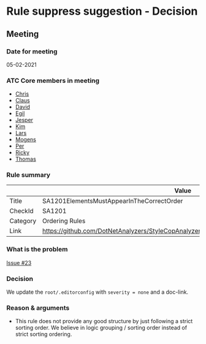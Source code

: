 # Rule suppress suggestion - Decision

## Meeting

### Date for meeting

05-02-2021

### ATC Core members in meeting

* [Chris](https://github.com/orgs/atc-net/people/christianhelle)
* [Claus](https://github.com/orgs/atc-net/people/cjakobsen)
* [David](https://github.com/orgs/atc-net/people/davidkallesen)
* [Egil](https://github.com/orgs/atc-net/people/egil)
* [Jesper](https://github.com/orgs/atc-net/people/jhoejgaard)
* [Kim](https://github.com/orgs/atc-net/people/kimlundjohansen)
* [Lars](https://github.com/orgs/atc-net/people/LarsSkovslund)
* [Mogens](https://github.com/orgs/atc-net/people/MogensFogh)
* [Per](https://github.com/orgs/atc-net/people/perkops)
* [Ricky](https://github.com/orgs/atc-net/people/rickykaare)
* [Thomas](https://github.com/orgs/atc-net/people/TomMalow)

### Rule summary

|             | Value |
| ----------- |------------------------------------------------|
| Title       | SA1201ElementsMustAppearInTheCorrectOrder |
| CheckId     | SA1201 |
| Category    | Ordering Rules |
| Link        | https://github.com/DotNetAnalyzers/StyleCopAnalyzers/blob/master/documentation/SA1201.md |

### What is the problem

[Issue #23](https://github.com/atc-net/atc-coding-rules/issues/23)

### Decision

We update the `root/.editorconfig` with `severity = none` and a doc-link.

### Reason & arguments

* This rule does not provide any good structure by just following a strict sorting order. We believe in logic grouping / sorting order instead of strict sorting ordering.